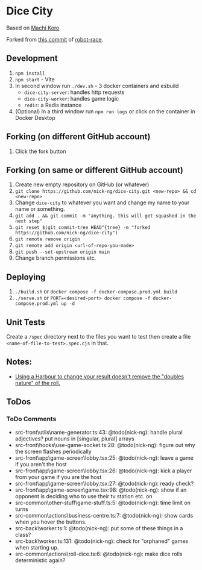 # Dice City

Based on [Machi Koro](https://boardgamegeek.com/boardgame/143884/machi-koro)

Forked from [this commit](https://github.com/nick-ng/robot-race/tree/4e2171de5a381738632dc7b82158660d9dde2bb7) of [robot-race](https://github.com/nick-ng/robot-race).

## Development

1. `npm install`
2. `npm start` - Vite
3. In second window run `./dev.sh` - 3 docker containers and esbuild
   - `dice-city-server`: handles http requests
   - `dice-city-worker`: handles game logic
   - `redis`: a Redis instance
4. (Optional) In a third window run `npm run logs` or click on the container in Docker Desktop

## Forking (on different GitHub account)

1. Click the fork button

## Forking (on same or different GitHub account)

1. Create new empty repository on GitHub (or whatever)
2. `git clone https://github.com/nick-ng/dice-city.git <new-repo> && cd <new-repo>`
3. Change `dice-city` to whatever you want and change my name to your name or something.
4. `git add . && git commit -m "anything. this will get squashed in the next step"`
5. `git reset $(git commit-tree HEAD^{tree} -m "forked https://github.com/nick-ng/dice-city")`
6. `git remote remove origin`
7. `git remote add origin <url-of-repo-you-made>`
8. `git push --set-upstream origin main`
9. Change branch permissions etc.

## Deploying

1. `./build.sh` or `docker compose -f docker-compose.prod.yml build`
2. `./serve.sh` or `PORT=<desired-port> docker compose -f docker-compose.prod.yml up -d`

## Unit Tests

Create a `/spec` directory next to the files you want to test then create a file `<name-of-file-to-test>.spec.cjs` in that.

## Notes:

- [Using a Harbour to change your result doesn't remove the "doubles nature" of the roll.](https://boardgamegeek.com/thread/1312128/amusement-park-harbour)

## ToDos

### ToDo Comments

- src-front\utils\name-generator.ts:43: @todo(nick-ng): handle plural adjectives? put nouns in [singular, plural] arrays
- src-front\hooks\use-game-socket.ts:28: @todo(nick-ng): figure out why the screen flashes periodically
- src-front\app\game-screen\lobby.tsx:25: @todo(nick-ng): leave a game if you aren't the host
- src-front\app\game-screen\lobby.tsx:26: @todo(nick-ng): kick a player from your game if you are the host
- src-front\app\game-screen\lobby.tsx:27: @todo(nick-ng): ready check?
- src-front\app\game-screen\game.tsx:98: @todo(nick-ng): show if an opponent is deciding who to use their tv station etc. on
- src-common\other-stuff\game-stuff.ts:5: @todo(nick-ng): time limit on turns
- src-common\actions\business-centre.ts:7: @todo(nick-ng): show cards when you hover the buttons.
- src-back\worker.ts:1: @todo(nick-ng): put some of these things in a class?
- src-back\worker.ts:131: @todo(nick-ng): check for "orphaned" games when starting up.
- src-common\actions\roll-dice.ts:6: @todo(nick-ng): make dice rolls deterministic again?
